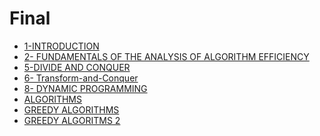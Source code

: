 # Final

<!--Index-->

- [1-INTRODUCTION](./1-INTRODUCTION.pdf)
- [2- FUNDAMENTALS OF THE ANALYSIS OF ALGORITHM EFFICIENCY](./2-%20FUNDAMENTALS%20OF%20THE%20ANALYSIS%20OF%20ALGORITHM%20EFFICIENCY.pdf)
- [5-DIVIDE AND CONQUER](./5-DIVIDE%20AND%20CONQUER.pdf)
- [6- Transform-and-Conquer](./6-%20Transform-and-Conquer.pdf)
- [8- DYNAMIC PROGRAMMING](./8-%20DYNAMIC%20PROGRAMMING.pdf)
- [ALGORITHMS](./ALGORITHMS.pdf)
- [GREEDY ALGORITHMS](./GREEDY%20ALGORITHMS.pdf)
- [GREEDY ALGORITMS 2](./GREEDY%20ALGORITMS%202.pdf)

<!--Index-->
